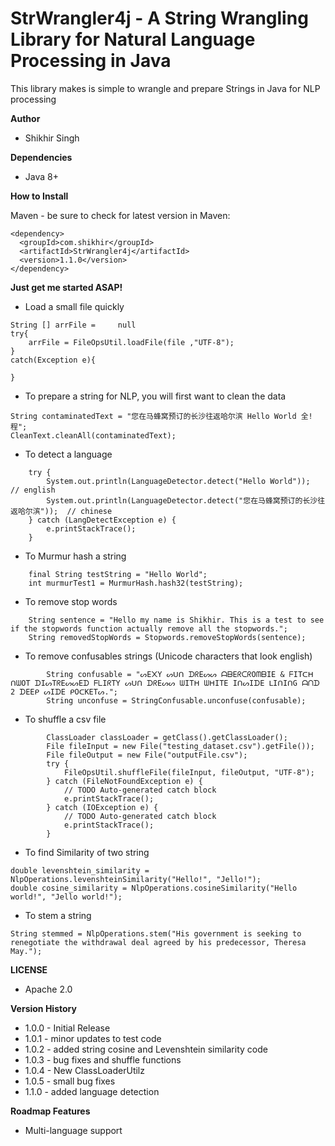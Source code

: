 # StrWrangler4j - A String Wrangling Library for Natural Language Processing in Java

This library makes is simple to wrangle and prepare Strings in Java for NLP processing


**Author**

* Shikhir Singh

**Dependencies**

* Java 8+ 

**How to Install**

Maven - be sure to check for latest version in Maven:

```
<dependency>
  <groupId>com.shikhir</groupId>
  <artifactId>StrWrangler4j</artifactId>
  <version>1.1.0</version>
</dependency>
```

**Just get me started ASAP!**

* Load a small file quickly
```
String [] arrFile = 	null
try{
	arrFile = FileOpsUtil.loadFile(file ,"UTF-8");
}
catch(Exception e){

}
```

* To prepare a string for NLP, you will first want to clean the data
```
String contaminatedText = "您在马蜂窝预订的长沙往返哈尔滨 Hello World 全!程";
CleanText.cleanAll(contaminatedText);
```

* To detect a language
```
	try {
		System.out.println(LanguageDetector.detect("Hello World"));  // english
		System.out.println(LanguageDetector.detect("您在马蜂窝预订的长沙往返哈尔滨"));  // chinese
	} catch (LangDetectException e) {
		e.printStackTrace();
	}
```

* To Murmur hash a string
```
	final String testString = "Hello World";
	int murmurTest1 = MurmurHash.hash32(testString);	
```

* To remove stop words
```
	String sentence = "Hello my name is Shikhir. This is a test to see if the stopwords function actually remove all the stopwords.";
	String removedStopWords = Stopwords.removeStopWords(sentence);
```

* To remove confusables strings (Unicode characters that look english)
```
    	String confusable = "ᔕE᙭Y ᔕᑌᑎ ᗪᖇEᔕᔕ ᗩᗷEᖇᑕᖇOᗰᗷIE & ᖴITᑕᕼ ᑎᗯOT ᗪIᔕTᖇEᔕᔕEᗪ ᖴᒪIᖇTY ᔕᑌᑎ ᗪᖇEᔕᔕ ᗯITᕼ ᗯᕼITE IᑎᔕIᗪE ᒪIᑎIᑎG ᗩᑎᗪ 2 ᗪEEᑭ ᔕIᗪE ᑭOᑕKETᔕ.";
    	String unconfuse = StringConfusable.unconfuse(confusable);
```

* To shuffle a csv file
```
		ClassLoader classLoader = getClass().getClassLoader();
		File fileInput = new File("testing_dataset.csv").getFile());
		File fileOutput = new File("outputFile.csv");		
		try {
			FileOpsUtil.shuffleFile(fileInput, fileOutput, "UTF-8");
		} catch (FileNotFoundException e) {
			// TODO Auto-generated catch block
			e.printStackTrace();
		} catch (IOException e) {
			// TODO Auto-generated catch block
			e.printStackTrace();
		}
```

* To find Similarity of two string
```
double levenshtein_similarity = NlpOperations.levenshteinSimilarity("Hello!", "Jello!");
double cosine_similarity = NlpOperations.cosineSimilarity("Hello world!", "Jello world!");

```

* To stem a string 
```
String stemmed = NlpOperations.stem("His government is seeking to renegotiate the withdrawal deal agreed by his predecessor, Theresa May.");
```


**LICENSE**
* Apache 2.0

**Version History**

* 1.0.0 - Initial Release
* 1.0.1 - minor updates to test code
* 1.0.2 - added string cosine and Levenshtein similarity code
* 1.0.3 - bug fixes and shuffle functions
* 1.0.4 - New ClassLoaderUtilz
* 1.0.5 - small bug fixes
* 1.1.0 - added language detection


**Roadmap Features**
* Multi-language support